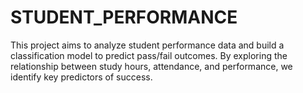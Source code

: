 # STUDENT_PERFORMANCE
This project aims to analyze student performance data and build a classification model to predict pass/fail outcomes. By exploring the relationship between study hours, attendance, and performance, we identify key predictors of success.
